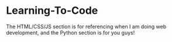 # Learning-To-Code
The HTML/CSS/JS section is for referencing when I am doing web development, and the Python section is for you guys!

